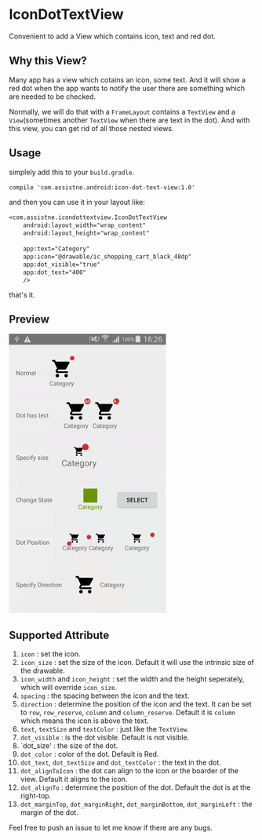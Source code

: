 # IconDotTextView
Convenient to add a View which contains icon, text and red dot.

## Why this View?

Many app has a view which cotains an icon, some text. And it will show a red dot when the app wants to notify the user there are something which are needed to be checked.

Normally, we will do that with a `FrameLayout` contains a `TextView` and a `View`(sometimes another `TextView` when there are text in the dot). And with this view, you can get rid of all those nested views.

## Usage

simplely add this to your `build.gradle`.
```
compile 'com.assistne.android:icon-dot-text-view:1.0'
```

and then you can use it in your layout like:
```
<com.assistne.icondottextview.IconDotTextView
    android:layout_width="wrap_content"
    android:layout_height="wrap_content"

    app:text="Category"
    app:icon="@drawable/ic_shopping_cart_black_48dp"
    app:dot_visible="true"
    app:dot_text="400"
    />
```

that's it.

## Preview
![Demo](/demo.gif)

## Supported Attribute
1. `icon` : set the icon.
2. `icon_size` : set the size of the icon. Default it will use the intrinsic size of the drawable.
3. `icon_width` and `icon_height` : set the width and the height seperately, which will override `icon_size`.
4. `spacing` : the spacing between the icon and the text.
5. `direction` : determine the position of the icon and the text. It can be set to `row`, `row_reserve`, `column` and `column_reserve`. Default it is `column` which means the icon is above the text.
6. `text`, `textSize` and `textColor` : just like the `TextView`.
7. `dot_visible` : is the dot visible. Default is not visible.
8. `dot_size' : the size of the dot.
9. `dot_color` : color of the dot. Default is Red.
10. `dot_text`, `dot_textSize` and `dot_textColor` : the text in the dot.
11. `dot_alignToIcon` : the dot can align to the icon or the boarder of the view. Default it aligns to the icon.
12. `dot_alignTo` : determine the position of the dot. Default the dot is at the right-top.
13. `dot_marginTop`, `dot_marginRight`, `dot_marginBottom`, `dot_marginLeft` : the margin of the dot.

Feel free to push an issue to let me know if there are any bugs.
